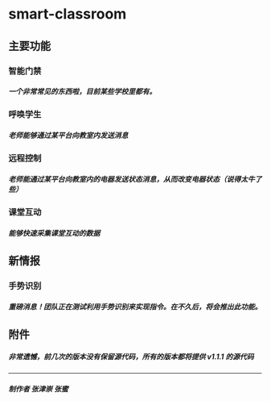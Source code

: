 # smart-classroom
## 主要功能
### 智能门禁
##### 一个非常常见的东西啦，目前某些学校里都有。
### 呼唤学生
##### 老师能够通过某平台向教室内发送消息
### 远程控制
##### 老师能通过某平台向教室内的电器发送状态消息，从而改变电器状态（说得太牛了些）
### 课堂互动
##### 能够快速采集课堂互动的数据
## 新情报
### 手势识别
##### 重磅消息！团队正在测试利用手势识别来实现指令。在不久后，将会推出此功能。
## 附件
##### 非常遗憾，前几次的版本没有保留源代码，所有的版本都将提供 v1.1.1 的源代码
--------------------------------------
##### 制作者 张津崇 张蜜
